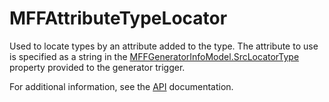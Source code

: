# MFFAttributeTypeLocator

Used to locate types by an attribute added to the type. The attribute to use is specified as a string in the [MFFGeneratorInfoModel.SrcLocatorType](../../api/MavFiFoundation.SourceGenerators.Models.MFFGeneratorInfoModel.yml#MavFiFoundation_SourceGenerators_Models_MFFGeneratorInfoModel_SrcLocatorType) property provided to the generator trigger.

For additional information, see the [API](../../api/MavFiFoundation.SourceGenerators.TypeLocators.MFFAttributeTypeLocator.yml) documentation.
